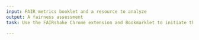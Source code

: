 ```yaml
---
input: FAIR metrics booklet and a resource to analyze
output: A fairness assessment
task: Use the FAIRshake Chrome extension and Bookmarklet to initiate the FAIR assessment of a digital object. 

---
```

